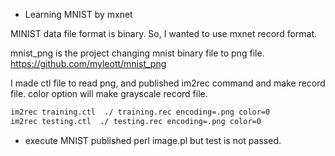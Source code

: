 * Learning MNIST by mxnet

MINIST data file format is binary.
So, I wanted to use mxnet record format.

mnist_png is the project changing mnist binary file
to png file.
https://github.com/myleott/mnist_png

I made ctl file to read png, and published im2rec command and
make record file. color option will make grayscale record file.

```sh
im2rec training.ctl  ./ training.rec encoding=.png color=0
im2rec testing.ctl  ./ testing.rec encoding=.png color=0
```

* execute MNIST
published perl image.pl but test is not passed.
